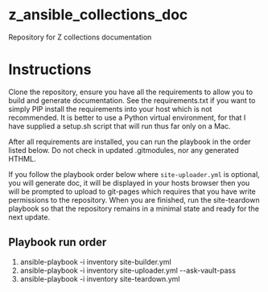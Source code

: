 # z_ansible_collections_doc
Repository for Z collections documentation

# Instructions
  Clone the repository, ensure you have all the requirements to allow you to
  build and generate documentation. See the requirements.txt if you want to
  simply PIP install the requirements into your host which is not recommended.
  It is better to use a Python virtual environment, for that I have supplied a
  setup.sh script that will run thus far only on a Mac.

  After all requirements are installed, you can run the playbook in the order
  listed below. Do not check in updated .gitmodules, nor any generated HTHML.

  If you follow the playbook order below where `site-uploader.yml` is optional,
  you will generate doc, it will be displayed in your hosts browser then you
  will be prompted to upload to git-pages which requires that you have write
  permissions to the repository. When you are finished, run the site-teardown
  playbook so that the repository remains in a minimal state and ready for
  the next update.

## Playbook run order
   1. ansible-playbook -i inventory site-builder.yml
   1. ansible-playbook -i inventory site-uploader.yml --ask-vault-pass
   1. ansible-playbook -i inventory site-teardown.yml

